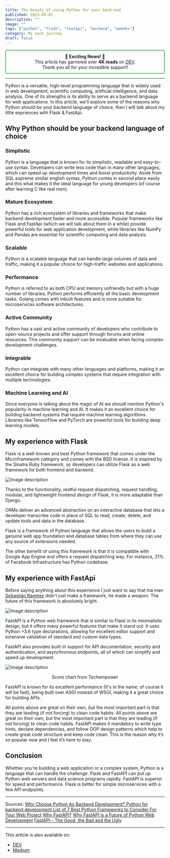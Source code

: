 ```yaml
---
title: The beauty of using Python for your back-end
published: 2023-05-01
description: ""
image: ""
tags: ["python", "flask", "fastapi", "backend", "webdev"]
category: My tech journey
draft: false
---
```


<center style="border: 2px solid #4CAF50; padding: 10px; border-radius: 5px;">
  <strong>🎉 Exciting News! 🎉</strong><br>
  This article has garnered over <strong>4K reads</strong> on <a href="https://dev.to/ayoub3bidi/i-tried-nuxt-js-and-why-you-should-too-3pkg">DEV</a>.<br/>
  Thank you all for your incredible support!
</center>

-----------

Python is a versatile, high-level programming language that is widely used in web development, scientific computing, artificial intelligence, and data analysis. One of its strengths is its ability to serve as a backend language for web applications. In this article, we'll explore some of the reasons why Python should be your backend language of choice, then I will talk about my little expriences with Flask & FastApi.

## Why Python should be your backend language of choice
### Simplistic  
Python is a language that is known for its simplistic, readable and easy-to-use syntax. Developers can write less code than in many other languages, which can speed up development times and boost productivity. Aside from SQL supreme similar english syntax, Python comes in second place easily and this what makes it the ideal language for young developers (of course after learning C like real men).

### Mature Ecosystem  
Python has a rich ecosystem of libraries and frameworks that make backend development faster and more accessible. Popular frameworks like Flask and FastApi (which we will talk about them in a while) provide powerful tools for web application development, while libraries like NumPy and Pandas are essential for scientific computing and data analysis.

### Scalable  
Python is a scalable language that can handle large volumes of data and traffic, making it a popular choice for high-traffic websites and applications.

### Performance
Python is referred to as both CPU and memory unfriendly but with a huge number of libraries, Python performs efficiently all the basic development tasks. Golang comes with inbuilt features and is more suitable for microservices software architectures.

### Active Community  
Python has a vast and active community of developers who contribute to open-source projects and offer support through forums and online resources. This community support can be invaluable when facing complex development challenges.

### Integrable  
Python can integrate with many other languages and platforms, making it an excellent choice for building complex systems that require integration with multiple technologies.

### Machine Learning and AI  
Since everyone is talking about the magic of AI we shoudl mention Python's popularity in machine learning and AI. It makes it an excellent choice for building backend systems that require machine learning algorithms. Libraries like TensorFlow and PyTorch are powerful tools for building deep learning models.

## My experience with Flask
Flask is a well-known and best Python framework that comes under the Microframework category and comes with the BSD license. It is inspired by the Sinatra Ruby framework, so developers can utilize Flask as a web framework for both frontend and backend.

![Image description](https://dev-to-uploads.s3.amazonaws.com/uploads/articles/zey6wz36u0i1oqt3zg5r.png)

Thanks to the functionality, restful request dispatching, request handling, modular, and lightweight frontend design of Flask, it is more adaptable than Django.

ORMs deliver an advanced abstraction on an interactive database that lets a developer transcribe code in place of SQL to read, create, delete, and update tools and data in the database.

Flask is a framework of Python language that allows the users to build a genuine web app foundation and database tables from where they can use any source of extensions needed.

The other benefit of using this framework is that it is compatible with Google App Engine and offers a request dispatching way. For instance, 21% of Facebook Infrastructure has Python codebase.

## My experience with FastApi
Before saying anything about this experience I just want to say that ma man [Sebastián Ramírez](https://dev.to/tiangolo) didn't just make a framework, he made a weapon. The future of this framework is absolutely bright.

![Image description](https://dev-to-uploads.s3.amazonaws.com/uploads/articles/ta4xy7aqnvpchlzaqvnt.png)

FastAPI is a Python web framework that is similar to Flask in its minimalistic design, but it offers many powerful features that make it stand out.
It uses Python +3.6 type declarations, allowing for excellent editor support and extensive validation of standard and custom data types.

FastAPI also provides built-in support for API documentation, security and authentication, and asynchronous endpoints, all of which can simplify and speed up development.

![Image description](https://dev-to-uploads.s3.amazonaws.com/uploads/articles/cpgftt87kv55wio8cmv5.png)

<center>Score chart from Techempower</center>  

FastAPI is known for its excellent performance (It's in the name, of course it will be fast), being built over ASGI instead of WSGI, making it a great choice for building APIs.

All points above are great on their own, but the most important part is that they are leading (if not forcing) to clean code habits. All points above are great on their own, but the most important part is that they are leading (if not forcing) to clean code habits.
FastAPI makes it mandatory to write type hints, declare dependencies, and follow OOP design patterns which help to create great code structure and keep code clean. This is the reason why it’s so popular now and I feel it’s here to stay.

## Conclusion
Whether you're building a web application or a complex system, Python is a language that can handle the challenge.
Flask and FastAPI can put up Python web servers and data science programs rapidly. FastAPI is superior for speed and performance. 
Flask is better for simple microservices with a few API endpoints.

-----------

Sources:
[Why Choose Python As Backend Development?
](https://micropyramid.com/blog/why-choose-python-as-backend-development)
[Python for backend development
](https://sonali-saikia.medium.com/python-for-backend-development-bbdd4c0cf041)
[List of 7 Best Python Frameworks to Consider For Your Web Project](https://www.monocubed.com/blog/top-python-frameworks/)
[Why FastAPI?](https://medium.com/featurepreneur/why-fastapi-69fb172756b7)
[Why FastAPI is a Future of Python Web Development](https://levelup.gitconnected.com/why-fastapi-is-a-future-of-python-web-development-181bed9d46f4)
[FastAPI – The Good, the Bad and the Ugly](https://www.infolytx.com/fast-api-gbu/)

-----------
This article is also available on:  
* [DEV](https://dev.to/ayoub3bidi/the-beauty-of-using-python-for-your-back-end-5c2j)
* [Medium](https://ayoub3bidi.medium.com/the-beauty-of-using-python-for-your-back-end-5e09107e90fa)